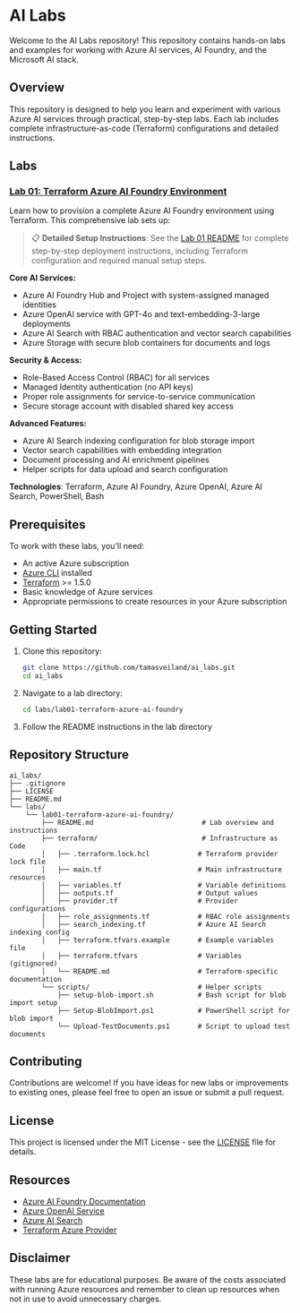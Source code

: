 # AI Labs

Welcome to the AI Labs repository! This repository contains hands-on labs and examples for working with Azure AI services, AI Foundry, and the Microsoft AI stack.

## Overview

This repository is designed to help you learn and experiment with various Azure AI services through practical, step-by-step labs. Each lab includes complete infrastructure-as-code (Terraform) configurations and detailed instructions.

## Labs

### [Lab 01: Terraform Azure AI Foundry Environment](./labs/lab01-terraform-azure-ai-foundry/)

Learn how to provision a complete Azure AI Foundry environment using Terraform. This comprehensive lab sets up:

> 📋 **Detailed Setup Instructions**: See the [Lab 01 README](./labs/lab01-terraform-azure-ai-foundry/README.md) for complete step-by-step deployment instructions, including Terraform configuration and required manual setup steps.

**Core AI Services:**

- Azure AI Foundry Hub and Project with system-assigned managed identities
- Azure OpenAI service with GPT-4o and text-embedding-3-large deployments
- Azure AI Search with RBAC authentication and vector search capabilities
- Azure Storage with secure blob containers for documents and logs

**Security & Access:**

- Role-Based Access Control (RBAC) for all services
- Managed Identity authentication (no API keys)
- Proper role assignments for service-to-service communication
- Secure storage account with disabled shared key access

**Advanced Features:**

- Azure AI Search indexing configuration for blob storage import
- Vector search capabilities with embedding integration
- Document processing and AI enrichment pipelines
- Helper scripts for data upload and search configuration

**Technologies**: Terraform, Azure AI Foundry, Azure OpenAI, Azure AI Search, PowerShell, Bash

## Prerequisites

To work with these labs, you'll need:

- An active Azure subscription
- [Azure CLI](https://docs.microsoft.com/en-us/cli/azure/install-azure-cli) installed
- [Terraform](https://www.terraform.io/downloads.html) >= 1.5.0
- Basic knowledge of Azure services
- Appropriate permissions to create resources in your Azure subscription

## Getting Started

1. Clone this repository:

   ```bash
   git clone https://github.com/tamasveiland/ai_labs.git
   cd ai_labs
   ```

2. Navigate to a lab directory:

   ```bash
   cd labs/lab01-terraform-azure-ai-foundry
   ```

3. Follow the README instructions in the lab directory

## Repository Structure

```text
ai_labs/
├── .gitignore
├── LICENSE
├── README.md
└── labs/
    └── lab01-terraform-azure-ai-foundry/
        ├── README.md                           # Lab overview and instructions
        ├── terraform/                          # Infrastructure as Code
        │   ├── .terraform.lock.hcl            # Terraform provider lock file
        │   ├── main.tf                        # Main infrastructure resources
        │   ├── variables.tf                   # Variable definitions
        │   ├── outputs.tf                     # Output values
        │   ├── provider.tf                    # Provider configurations
        │   ├── role_assignments.tf            # RBAC role assignments
        │   ├── search_indexing.tf             # Azure AI Search indexing config
        │   ├── terraform.tfvars.example       # Example variables file
        │   ├── terraform.tfvars               # Variables (gitignored)
        │   └── README.md                      # Terraform-specific documentation
        └── scripts/                           # Helper scripts
            ├── setup-blob-import.sh           # Bash script for blob import setup
            ├── Setup-BlobImport.ps1           # PowerShell script for blob import
            └── Upload-TestDocuments.ps1       # Script to upload test documents
```

## Contributing

Contributions are welcome! If you have ideas for new labs or improvements to existing ones, please feel free to open an issue or submit a pull request.

## License

This project is licensed under the MIT License - see the [LICENSE](LICENSE) file for details.

## Resources

- [Azure AI Foundry Documentation](https://learn.microsoft.com/en-us/azure/ai-studio/)
- [Azure OpenAI Service](https://learn.microsoft.com/en-us/azure/ai-services/openai/)
- [Azure AI Search](https://learn.microsoft.com/en-us/azure/search/)
- [Terraform Azure Provider](https://registry.terraform.io/providers/hashicorp/azurerm/latest/docs)

## Disclaimer

These labs are for educational purposes. Be aware of the costs associated with running Azure resources and remember to clean up resources when not in use to avoid unnecessary charges.
